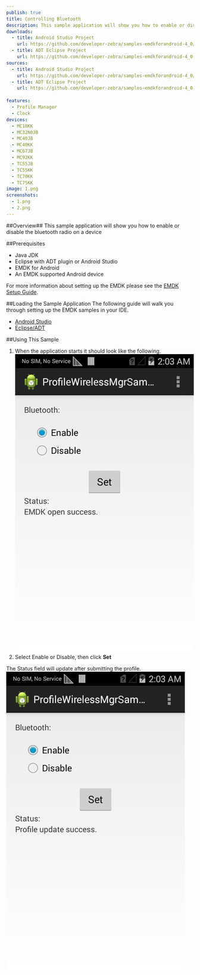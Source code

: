 ```yaml
---
publish: true
title: Controlling Bluetooth
description: This sample application will show you how to enable or disable the bluetooth radio on a device.
downloads:
  - title: Android Studio Project
    url: https://github.com/developer-zebra/samples-emdkforandroid-4_0/archive/ProfileWirelessMgrSample1.zip    
  - title: ADT Eclipse Project
    url: https://github.com/developer-zebra/samples-emdkforandroid-4_0-ADT/archive/ProfileWirelessMgrSample1.zip      
sources:
  - title: Android Studio Project
    url: https://github.com/developer-zebra/samples-emdkforandroid-4_0/tree/ProfileWirelessMgrSample1
  - title: ADT Eclipse Project
    url: https://github.com/developer-zebra/samples-emdkforandroid-4_0-ADT/tree/ProfileWirelessMgrSample1

features: 
  - Profile Manager
  - Clock
devices: 
  - MC18KK
  - MC32N0JB
  - MC40JB
  - MC40KK
  - MC67JB
  - MC92KK
  - TC55JB
  - TC55KK
  - TC70KK
  - TC75KK
image: 1.png
screenshots: 
  - 1.png
  - 2.png
---
```


##Overview##
This sample application will show you how to enable or disable the bluetooth radio on a device

##Prerequisites
- Java JDK 
- Eclipse with ADT plugin or  Android Studio
- EMDK for Android  
- An EMDK supported Android device

For more information about setting up the EMDK please see the [EMDK Setup Guide](/emdk-for-android/4-1/guide/setup).

##Loading the Sample Application
The following guide will walk you through setting up the EMDK samples in your IDE.

* [Android Studio](/emdk-for-android/4-1/guide/emdksamples_androidstudio)
* [Eclipse/ADT](/emdk-for-android/4-1/guide/emdksamples_eclipse)


##Using This Sample
1. When the application starts it should look like the following.  
  ![img](wireless1.png)  
2. Select Enable or Disable, then click **Set**
  
  The Status field will update after submitting the profile.
  ![img](wireless2.png)